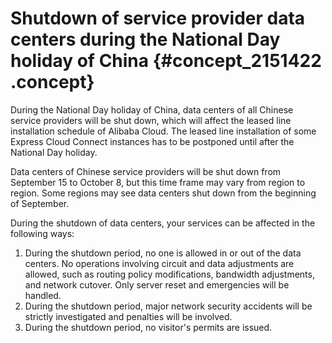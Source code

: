 # Shutdown of service provider data centers during the National Day holiday of China {#concept_2151422 .concept}

During the National Day holiday of China, data centers of all Chinese service providers will be shut down, which will affect the leased line installation schedule of Alibaba Cloud. The leased line installation of some Express Cloud Connect instances has to be postponed until after the National Day holiday.

Data centers of Chinese service providers will be shut down from September 15 to October 8, but this time frame may vary from region to region. Some regions may see data centers shut down from the beginning of September.

During the shutdown of data centers, your services can be affected in the following ways:

1.  During the shutdown period, no one is allowed in or out of the data centers. No operations involving circuit and data adjustments are allowed, such as routing policy modifications, bandwidth adjustments, and network cutover. Only server reset and emergencies will be handled.
2.  During the shutdown period, major network security accidents will be strictly investigated and penalties will be involved.
3.  During the shutdown period, no visitor's permits are issued.

